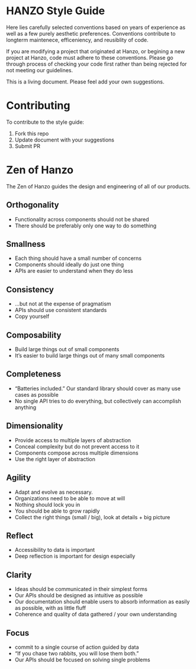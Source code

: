 # HANZO Style Guide
Here lies carefully selected conventions based on years of experience as well as a few purely aesthetic preferences.  Conventions contribute to longterm maintenece, efficeniency, and reusiblity of code.

If you are modifying a project that originated at Hanzo, or begining a new project at Hanzo, code must adhere to these conventions.  Please go through process of checking your code first rather than being rejected for not meeting our guidelines.

This is a living document.  Please feel add your own suggestions.

# Contributing
To contribute to the style guide:

1. Fork this repo
2. Update document with your suggestions
3. Submit PR

# Zen of Hanzo

The Zen of Hanzo guides the design and engineering of all of our products.

## Orthogonality
*   Functionality across components should not be shared
*   There should be preferably only one way to do something

## Smallness
*   Each thing should have a small number of concerns
*   Components should ideally do just one thing
*   APIs are easier to understand when they do less

## Consistency
*   ...but not at the expense of pragmatism
*   APIs should use consistent standards
*   Copy yourself

## Composability
*   Build large things out of small components
*   It’s easier to build large things out of many small components


## Completeness
*   “Batteries included.” Our standard library should cover as many use cases as possible
*   No single API tries to do everything, but collectively can accomplish anything

## Dimensionality
*   Provide access to multiple layers of abstraction
*   Conceal complexity but do not prevent access to it
*   Components compose across multiple dimensions
*   Use the right layer of abstraction

## Agility
*   Adapt and evolve as necessary.
*   Organizations need to be able to move at will
*   Nothing should lock you in
*   You should be able to grow rapidly
*   Collect the right things (small / big), look at details + big picture

## Reflect
*   Accessibility to data is important
*   Deep reflection is important for design especially

## Clarity
*   Ideas should be communicated in their simplest forms
*   Our APIs should be designed as intuitive as possible
*   Our documentation should enable users to absorb information as easily as possible, with as little fluff
*   Coherence and quality of data gathered / your own understanding

## Focus
*   commit to a single course of action guided by data
*   “If you chase two rabbits, you will lose them both.”
*   Our APIs should be focused on solving single problems
